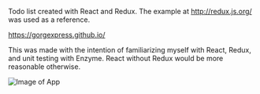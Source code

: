 Todo list created with React and Redux. The example at http://redux.js.org/ 
was used as a reference.

https://gorgexpress.github.io/

This was made with the intention of familiarizing myself with 
React, Redux, and unit testing with Enzyme. React without Redux
would be more reasonable otherwise.


![Image of App](http://i.imgur.com/u4dQkbV.png)
